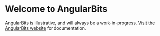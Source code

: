 <h1>Welcome to AngularBits</h1>
AngularBits is illustrative, and will always be a work-in-progress. <a href="http://larcity.com/angularbits">Visit the AngularBits website</a> for documentation. 